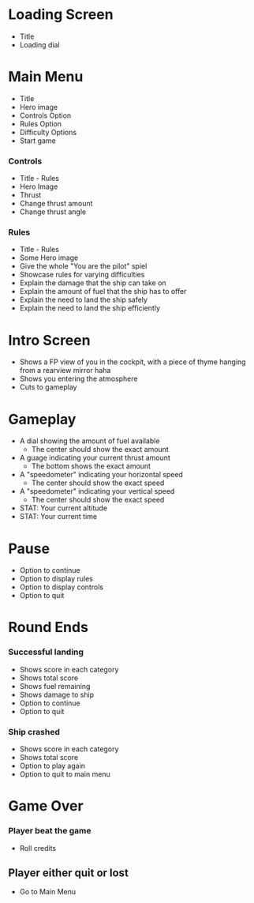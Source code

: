 # Loading Screen

- Title
- Loading dial

# Main Menu

- Title
- Hero image
- Controls Option
- Rules Option
- Difficulty Options
- Start game

### Controls

- Title - Rules
- Hero Image
- Thrust
- Change thrust amount
- Change thrust angle

### Rules

- Title - Rules
- Some Hero image
- Give the whole "You are the pilot" spiel
- Showcase rules for varying difficulties
- Explain the damage that the ship can take on
- Explain the amount of fuel that the ship has to offer
- Explain the need to land the ship safely
- Explain the need to land the ship efficiently

# Intro Screen

- Shows a FP view of you in the cockpit, with a piece of thyme hanging from a rearview mirror haha
- Shows you entering the atmosphere
- Cuts to gameplay

# Gameplay

- A dial showing the amount of fuel available
  - The center should show the exact amount
- A guage indicating your current thrust amount
  - The bottom shows the exact amount
- A "speedometer" indicating your horizontal speed
  - The center should show the exact speed
- A "speedometer" indicating your vertical speed
  - The center should show the exact speed
- STAT: Your current altitude
- STAT: Your current time

# Pause

- Option to continue
- Option to display rules
- Option to display controls
- Option to quit

# Round Ends

### Successful landing

- Shows score in each category
- Shows total score
- Shows fuel remaining
- Shows damage to ship
- Option to continue
- Option to quit

### Ship crashed

- Shows score in each category
- Shows total score
- Option to play again
- Option to quit to main menu

# Game Over

### Player beat the game

- Roll credits

## Player either quit or lost

- Go to Main Menu
